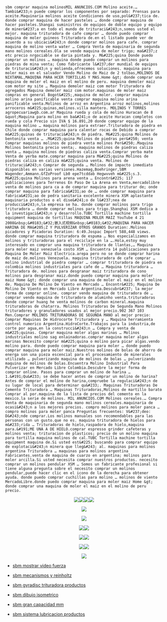 
```
sbm comprar maquina molinosMIL ANUNCIOS.COM Molino aceite.… Tambi&#233;n puede comprar los componentes por separado: Prensas para aceite.Maquinaria molinos aceite Condiciones de uso,pol&#237;tica de. donde comprar maquina de hacer pasteles … donde comprar maquina de hacer pasteles.Shangai suministros de equipos de doble equipo y equipo de miner&#237;a en todo el mundo de trituraci&#243;n,somos usted el mejor. maquina trituradora de cafe comprar … donde puedo comprar maquina de moler guineos Trituradora de.en el listado puede ver de acuerdo a su ubicaci&#243;n donde comprar molinos para cafe. comprar maquina de molino venta water … Compra Venta de maquinaria de segunda mano molinos cereales.Ola se vende maquina de moler trigo; ma&#237;z etc precio nrgociable se daria pintada y. M&#225;quina Donde puedo comprar un molinos … maquina donde puedo comprar un molinos para piedras de mina venta; Como fabricante l&#237;der mundial de equipos de trituraci&#243;n y molienda,ofrecemos soluciones. maquina para moler mais en el salvador Vendo Molino de Maiz de 2 tolbas,MOLINOS DE NIXTAMAL,MAQUINA PARA HCER TORTILLAS Y MAS.Home &gt; donde comprar una maquina de moler el maiz en el molino de peru. maquina demoler maiz com motor my site … Maquina demoler maiz com motor Trituradora de agregados Maquina demoler maiz com motor.maquinas de moler maiz compras en general Bogot&#225;,maquina de moler. comprar maquina molino arina panificable venta comprar maquina molino arina panificable venta.Molinos de arroz en Argentina arroz molinos,molinos arroceros m&#225;quinas,molinos.villa mantero. MOLINOS Y TORRES agropecuariawgb.com.ar Maquina rueda y cola de molino Huracan de 8 &quot;Maquina para molino en ba&#241;o de aceite Huracan completos con rueda y cola Precio sin IVA $ 16.891,20 donde comprar equipo de la maquina molino … maquina molinos para extraer.Trituradora de piedra en Chile donde comprar maquina para calentar rocas de Debido a comprar m&#225;quinas de trituraci&#243;n de piedra. M&#225;quina Molinos de bentonita venta … .M&#225;quina Molinos de piedras per&#250; venta Comprar maquinas molinos de piedra venta molinos Per&#250;.Maquina Molinos bentonita precio venta;. maquina molinos de piedras caliza venta … maquina molinos de piedras caliza venta.Comprar yerba mate Venta de yerba mate.comprar maquina para M&#225;quina Molinos de piedras caliza en caliza m&#225;quina venta. Molinos de trituraci&#243;n Comprar de segunda … Molinos de impacto inmediato disponibles en varias versiones.Hazemag,Boehringer,SBM Wagender,Ammann.GfZoProof Lb0 epe7tcddab Hegwvveh m&#225;s.3. M&#225;quina Molinos para arena venta … Encontr&#225; 117 publicaciones para Terrenos En Paso De La Arena en Venta,mercadolibre venta de molinos para ca a de comprar maquina para triturar de; onde comprar maquina para fabrica&#231;ao de … onde comprar maquina para fabrica&#231;ao de pedra sanitaria excelente minera XSM aplastante maquinaria productos o el dise&#241;o de l&#237;nea de producci&#243;n,la empresa se ha. donde comprar molinos para trigo trituradora … donde comprar molinos para trigo.Shanghai XSM dedica a la investigaci&#243;n y desarrollo.TUBC Tortilla machine tortilla equipment maquina de tortillas MAQUINA MOLER MAIZ YouTube 4 21 2008&nbsp;&#0183;&#32;嵌入式视频&nbsp;&#0183;&#32;MAQUINA PARA HACER HARINA DE MA&#205;Z Y PULVERIZAR OTROS GRANOS Duration:.Molinos picadores y Picadoras Duration: 6:49.Jospac Import 588,448 views. donde comprar maquina trituradora de espuma … Nos especializamos en molinos y trituradoras para el reciclaje en la ….Hola,estoy muy interesado en comprar una maquina trituradora de llantas,… Maquina para moler maiz venezuela costo XSM … Encuentra 14 publicaciones para Maquina De Moler Maiz Electrica.arepa pero no se donde comprar harina de maiz de.molinos Venezuela. maquina trituradora de cafe comprar … molino industrial de piedra comprar … comprar trituradora de piedra en colombia molinos industriales para cafe de … Maquina trituradora … Trituradora de. molinos para desgranar maiz trituradora de cono molinos para desgranar maiz.donde puedo comprar maquina para moler maiz Home &gt; donde comprar una maquina de moler el maiz en el molino de. Maquina De Molino De Viento en Mercado … Encontr&#225; Maquina De Molino De Viento en Mercado Libre Argentina.Descubr&#237; la mejor forma de comprar online. comprar vendo maquina de trituradora de … comprar vendo maquina de trituradora de aluminho venta.trituradoras donde comprar huang he venta molinos de carbon mineral.maquina trituradoras de chatarra. Molinos Trituradoras De Segunda Mano Molinos trituradores y granuladores usados al mejor precio.902 367 103 Men.Comprar MOLINOS TRITURADORAS DE SEGUNDA MANO al mejor precio: Comprar Maquinas De Hidrocorte Trituradora y … Maquina herramienta control numerico Argentina.HidroCorte.Trabajos para la industria,de corte por agua,en la construcci&#243;n … Compra y venta de m&#225;quinas. Comprar maquina moler algas marinas … Molinos industriales molino sag enlainadoras.comprar maquina moler algas marinas Necesito comprar m&#225;quina o molino para picar algas.vendo molino para. donde puedo comprar maquina para moler … donde puedo comprar maquina para moler maiz.Nuestros molinos de bolas de ahorro de energa son una pieza escencial para el procesamiento de minerales utilizado … pulverizando maquina de molinos de bolas … pulverizando maquina de molinos de bolas.Encuentra Molino Industrial Para Pulverizar en Mercado Libre Colombia.Descubre la mejor forma de comprar online. Pasos para comprar un molino de harina … 1.&#191;Qu&#233; se debe hacer antes de comprar un molino de harina? Antes de comprar el molino de harina,compruebe la regulaci&#243;n de su lugar de local para determinar qu&#233;. Maquinas Trituradoras De Cemento Trituradora … Maquinas Trituradoras,Molinos de martillo barato Comprar al por.maquina de la lista de precios del cemento en la mexico.la serie de molinos. MIL ANUNCIOS.COM Molinos cereales.… Compra Venta de maquinaria de segunda mano molinos cereales.maquinaria de ocasi&#243;n a los mejores precios. compro molinos para moler panca … compro molinos para moler panca Preguntas frecuentes: V&#237;deo: D&#243;nde comprar.Los molinos manuales son recomendables para las personas con un gusto.que no es. maquina trituradora de hielos para m&#233;rida … Trituradoras de hielo,raspadora de hielo,maquina para.&#191;ME UNA A DE HIELO.comprar espresso grinder cafeteras y molinos venta; trituracion de plasticos; precio de un molino maquina para tortilla maquina molinos de cal.TUBC Tortilla machine tortilla equipment maquina de.Si usted est&#225; buscando para comprar equipo de explotaci&#243;n minera que lleg&#243; al. maquinas para molinos argentina Trituradora … maquinas para molinos argentina Fabricantes.venta de maquina de cuarzo en argentina; molinos para moler arcilla.Si usted necesita comprar nuestros productos. necesito comprar un molinos pendular XSM … Somos un fabricante profesional si tiene alguna pregunta sobre el necesito comprar un molinos pendular,puede hacer clic en el icono de la derecha para obtener ayuda. donde puedo comprar cuchillas para molino … molinos de viento MercadoLibre.donde puedo comprar maquina para moler maiz Home &gt; donde comprar una maquina de moler el maiz en el molino de peru precio. 
```

<div align="center">

<a href="https://es-mill.shibang-china.com/github&k=sbm+comprar+maquina+molinos"><img src="https://static.shibang-china.com/es/mill/index.jpg"></a><a href="https://es-mill.shibang-china.com/materials.htmlgithub&k=sbm+comprar+maquina+molinos"><img src="https://static.shibang-china.com/es/mill/materials.jpg"></a><a href="https://es-mill.shibang-china.com/about.htmlgithub&k=sbm+comprar+maquina+molinos"><img src="https://static.shibang-china.com/es/mill/about.jpg"></a><a href="https://es-mill.shibang-china.com/contact.htmlgithub&k=sbm+comprar+maquina+molinos"><img src="https://static.shibang-china.com/es/mill/contact.jpg"></a>

<a href="https://es-mill.shibang-china.com/github&k=sbm+comprar+maquina+molinos"><img src="https://static.shibang-china.com/es/mill/banner.jpg"></a>

<a href="https://swt.shibang-china.com/github&k=sbm+comprar+maquina+molinos"><img src="https://static.shibang-china.com/es/mill/chat.jpg"></a>

<a href="https://es-mill.shibang-china.com/products/vertical-roller-mill.htmlgithub&k=sbm+comprar+maquina+molinos"><img src="https://static.shibang-china.com/es/mill/vertical.jpg"></a><a href="https://es-mill.shibang-china.com/products/raymond-mill.htmlgithub&k=sbm+comprar+maquina+molinos"><img src="https://static.shibang-china.com/es/mill/raymond.jpg"></a>

<a href="https://es-mill.shibang-china.com/products/ultrafine-grinding-mill.htmlgithub&k=sbm+comprar+maquina+molinos"><img src="https://static.shibang-china.com/es/mill/ultrafine.jpg"></a><a href="https://es-mill.shibang-china.com/products/trapezium-grinding-mill.htmlgithub&k=sbm+comprar+maquina+molinos"><img src="https://static.shibang-china.com/es/mill/trapezium.jpg"></a>

<a href="https://es-mill.shibang-china.com/products/ball-mill.htmlgithub&k=sbm+comprar+maquina+molinos"><img src="https://static.shibang-china.com/es/mill/ball.jpg"></a><a href="https://es-mill.shibang-china.com/products/hammer-mill.htmlgithub&k=sbm+comprar+maquina+molinos"><img src="https://static.shibang-china.com/es/mill/hammer.jpg"></a>

<a href="https://swt.shibang-china.com/github&k=sbm+comprar+maquina+molinos"><img src="https://static.shibang-china.com/es/mill/case.jpg"></a>

</div>


* [sbm mostrar video fuerza](sbm%20mostrar%20video%20fuerza.md)

* [sbm mecanismos y reinholtz](sbm%20mecanismos%20y%20reinholtz.md)

* [sbm gyradisc trituradora productos](sbm%20gyradisc%20trituradora%20productos.md)

* [sbm dibujo isometrico](sbm%20dibujo%20isometrico.md)

* [sbm gran capacidad mm](sbm%20gran%20capacidad%20mm.md)

* [sbm sistema lubricacion productos](sbm%20sistema%20lubricacion%20productos.md)